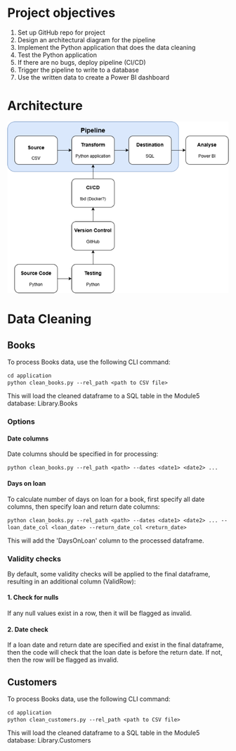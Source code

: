 # Project objectives

1. Set up GitHub repo for project
2. Design an architectural diagram for the pipeline
3. Implement the Python application that does the data cleaning
4. Test the Python application
5. If there are no bugs, deploy pipeline (CI/CD)
6. Trigger the pipeline to write to a database
7. Use the written data to create a Power BI dashboard

# Architecture
![Architecture diagram](./architecture/library.png)


# Data Cleaning
## Books
To process Books data, use the following CLI command:
```
cd application
python clean_books.py --rel_path <path to CSV file>
```
This will load the cleaned dataframe to a SQL table in the Module5 database: Library.Books
### Options
#### Date columns
Date columns should be specified in for processing:
```
python clean_books.py --rel_path <path> --dates <date1> <date2> ...
```

#### Days on loan
To calculate number of days on loan for a book, first specify all date columns, then specify loan and return date columns:
```
python clean_books.py --rel_path <path> --dates <date1> <date2> ... --loan_date_col <loan_date> --return_date_col <return_date>
```
This will add the 'DaysOnLoan' column to the processed dataframe.

### Validity checks
By default, some validity checks will be applied to the final dataframe, resulting in an additional column (ValidRow):
#### 1. Check for nulls
If any null values exist in a row, then it will be flagged as invalid.

#### 2. Date check
If a loan date and return date are specified and exist in the final dataframe, then the code will check that the loan date is before the return date. If not, then the row will be flagged as invalid.

## Customers
To process Books data, use the following CLI command:
```
cd application
python clean_customers.py --rel_path <path to CSV file>
```
This will load the cleaned dataframe to a SQL table in the Module5 database: Library.Customers